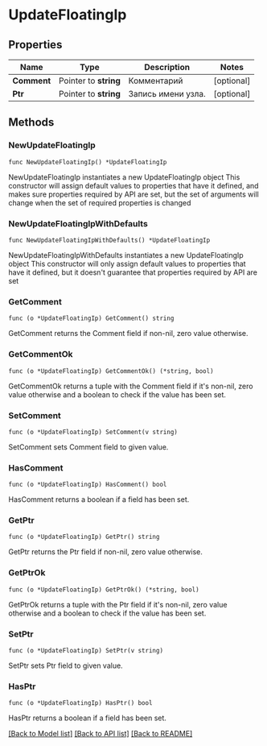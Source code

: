 # UpdateFloatingIp

## Properties

Name | Type | Description | Notes
------------ | ------------- | ------------- | -------------
**Comment** | Pointer to **string** | Комментарий | [optional] 
**Ptr** | Pointer to **string** | Запись имени узла. | [optional] 

## Methods

### NewUpdateFloatingIp

`func NewUpdateFloatingIp() *UpdateFloatingIp`

NewUpdateFloatingIp instantiates a new UpdateFloatingIp object
This constructor will assign default values to properties that have it defined,
and makes sure properties required by API are set, but the set of arguments
will change when the set of required properties is changed

### NewUpdateFloatingIpWithDefaults

`func NewUpdateFloatingIpWithDefaults() *UpdateFloatingIp`

NewUpdateFloatingIpWithDefaults instantiates a new UpdateFloatingIp object
This constructor will only assign default values to properties that have it defined,
but it doesn't guarantee that properties required by API are set

### GetComment

`func (o *UpdateFloatingIp) GetComment() string`

GetComment returns the Comment field if non-nil, zero value otherwise.

### GetCommentOk

`func (o *UpdateFloatingIp) GetCommentOk() (*string, bool)`

GetCommentOk returns a tuple with the Comment field if it's non-nil, zero value otherwise
and a boolean to check if the value has been set.

### SetComment

`func (o *UpdateFloatingIp) SetComment(v string)`

SetComment sets Comment field to given value.

### HasComment

`func (o *UpdateFloatingIp) HasComment() bool`

HasComment returns a boolean if a field has been set.

### GetPtr

`func (o *UpdateFloatingIp) GetPtr() string`

GetPtr returns the Ptr field if non-nil, zero value otherwise.

### GetPtrOk

`func (o *UpdateFloatingIp) GetPtrOk() (*string, bool)`

GetPtrOk returns a tuple with the Ptr field if it's non-nil, zero value otherwise
and a boolean to check if the value has been set.

### SetPtr

`func (o *UpdateFloatingIp) SetPtr(v string)`

SetPtr sets Ptr field to given value.

### HasPtr

`func (o *UpdateFloatingIp) HasPtr() bool`

HasPtr returns a boolean if a field has been set.


[[Back to Model list]](../README.md#documentation-for-models) [[Back to API list]](../README.md#documentation-for-api-endpoints) [[Back to README]](../README.md)


